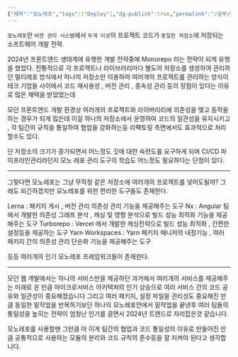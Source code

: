 ```yaml
---
{"제목":"모노레포","tags":["Deploy"],"dg-publish":true,"permalink":"/공부/Depoly/모노레포/","dgPassFrontmatter":true}
---
```


`모노레포`란 `버전 관리 시스템`에서 `두개 이상`의 프로젝트 코드가 `동일한 저장소`에 저장되는 소프트웨어 개발 전략.

2024년 프론트엔드 생태계에 유행한 개발 전략중에 Monorepo 라는 전략이 되게 유행을 했었다. 전통적으로 각 프로젝트나 라이브러리마다 별도의 저장소를 생성하여 관리하던 멀티레포 방식에서 하나의 저장소만 이용하여 여러개의 프로젝트를 관리하는 방식이 테크 기업들 사이에서 코드 재사용성 , 버전 관리 , 종속성 관리 등의 장점이 있다는 이유로 많은 채택을 받았었는데

모던 프론트엔드 개발 환경상 여러개의 프로젝트와 라이버리리에 의존성을 맺고 동작을 하는 경우가 되게 많은데 이걸 하나의 저장소에서 운영하여 코드의 일관성을 유지시키고 , 각 팀간의 규칙을 통일하여 협업을 강화하는등 리팩토링 측면에서도 효과적으로 처리할수도 있다.

단 저장소의 크기가 증가되면서 어느정도 깃에 대한 숙련도를 요구하게 되며 CI/CD 파이프라인관리라던지 모노 레포 관리 도구의 학습도 어느정도 필요하다는 단점이 있다.

---
그렇다면 모노레포는 그냥 무작정 같은 저장소에 여러개의 프로젝트를 넣어도될까? 그래도 되긴하겠지만 모노레포를 위한 편리한 도구들도 존재한다.

Lerna : 패키지 게시 , 버전 관리 의존성 관리 기능을 제공해주는 도구
Nx : Angular 팀에서 개발한 의존성 그래프 분석 , 캐싱 및 영향 분석으로 빌드 성능 최적화 기능을 제공해주는 도구
Turborepo : Vercel 에서 개발한 캐싱전략으로 빌드 성능 최적화 , 간편한 설정등을 제공하는 도구
Yarn Workspaces : Yarn 패키지 매니저의 내장기능 , 여러 패키지 간의 의존성 관리 단순화 기능을 제공해주는 도구

등등 여러개의 인기 모노레포 프레임워크들이 존재한다.

---
모던 웹 개발에서는 하나의 서비스만을 제공하던 과거에서 여러개의 서비스를 제공해주는 미래로 온 만큼 마이크로서비스 아키텍처의 인기 상승으로 여러 서비스 간의 코드 공유와 일관성이 중요해졌습니다 그리고 여러 패키지, 설정 파일을 관리성도 중요해진 만큼 동일한 밑작업을 반복하기보단 하나의 모노레포안에서 밑작업을 끝낸후 여러 팀들의 통일성을 높히는 전략이 엄청난 인기를 끌면서 2024년 트랜드로 자리잡은것 같습니다.

모노레포를 사용할땐 그만큼 아 이게 팀간의 협업과 코드 통일성의 이유로 만들어진 만큼 공통적으로 사용하는 모듈의 분리와 코드 규칙의 준수등을 잘 지켜야 된다고 생각합니다.